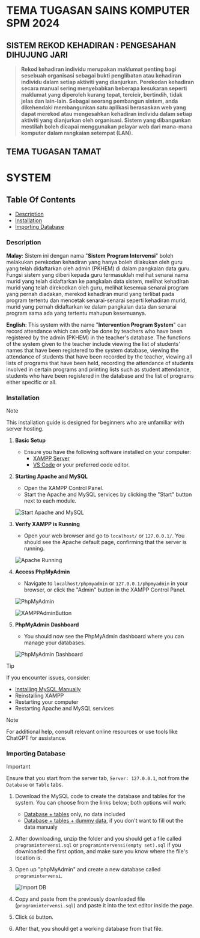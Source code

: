 # TEMA TUGASAN SAINS KOMPUTER SPM 2024

## SISTEM REKOD KEHADIRAN : PENGESAHAN DIHUJUNG JARI

> **Rekod kehadiran individu merupakan maklumat penting bagi sesebuah organisasi sebagai bukti penglibatan atau kehadiran individu dalam setiap aktiviti yang dianjurkan. Perekodan kehadiran secara manual sering menyebabkan beberapa kesukaran seperti maklumat yang diperoleh kurang tepat, tercicir, bertindih, tidak jelas dan lain-lain. Sebagai seorang pembangun sistem, anda dikehendaki membangunkan satu aplikasi berasaskan web yang dapat merekod atau mengesahkan kehadiran individu dalam setiap aktiviti yang dianjurkan oleh organisasi. Sistem yang dibangunkan mestilah boleh dicapai menggunakan pelayar web dari mana-mana komputer dalam rangkaian setempat (LAN).**

## TEMA TUGASAN TAMAT

# SYSTEM

## Table Of Contents
- [Description](#description)
- [Installation](#installation)
- [Importing Database](#importing-database)

### Description
__Malay__: Sistem ini dengan nama "__Sistem Program Intervensi__" boleh melakukan perekodan kehadiran yang hanya boleh dilakukan oleh guru yang telah didaftarkan oleh admin (PKHEM) di dalam pangkalan data guru. Fungsi sistem yang diberi kepada guru termasuklah melihat senarai nama murid yang telah didaftarkan ke pangkalan data sistem, melihat kehadiran murid yang telah direkodkan oleh guru, melihat kesemua senarai program yang pernah diadakan, merekod kehadiran murid yang terlibat pada program tertentu dan mencetak senarai-senarai seperti kehadiran murid, murid yang pernah didaftarkan ke dalam pangkalan data dan senarai program sama ada yang tertentu mahupun kesemuanya.

__English__: This system with the name "__Intervention Program System__" can record attendance which can only be done by teachers who have been registered by the admin (PKHEM) in the teacher's database. The functions of the system given to the teacher include viewing the list of students' names that have been registered to the system database, viewing the attendance of students that have been recorded by the teacher, viewing all lists of programs that have been held, recording the attendance of students involved in certain programs and printing lists such as student attendance, students who have been registered in the database and the list of programs either specific or all.

### Installation

> [!NOTE]
> This installation guide is designed for beginners who are unfamiliar with server hosting.

1. **Basic Setup**
   - Ensure you have the following software installed on your computer:
     - [XAMPP Server](https://www.apachefriends.org/download.html)
     - [VS Code](https://code.visualstudio.com/download) or your preferred code editor.

2. **Starting Apache and MySQL**
   - Open the XAMPP Control Panel.
   - Start the Apache and MySQL services by clicking the "Start" button next to each module.

   ![Start Apache and MySQL](style/image/XAMPP.JPG "XAMPP Control Panel")

3. **Verify XAMPP is Running**
   - Open your web browser and go to `localhost/` or `127.0.0.1/`. You should see the Apache default page, confirming that the server is running.

   ![Apache Running](style/image/PHPMYADMIN.JPG "Apache Default Page")

4. **Access PhpMyAdmin**
   - Navigate to `localhost/phpmyadmin` or `127.0.0.1/phpmyadmin` in your browser, or click the "Admin" button in the XAMPP Control Panel.

   ![PhpMyAdmin](style/image/PHPMYADMIN1.JPG "Click on the phpMyAdmin button")

   ![XAMPPAdminButton](style/image/XAMPP1.JPG "Click on the Admin button next to Apache module")

5. **PhpMyAdmin Dashboard**
   - You should now see the PhpMyAdmin dashboard where you can manage your databases.

   ![PhpMyAdmin Dashboard](style/image/PHPMYADMIN2.JPG "PhpMyAdmin Dashboard")

> [!TIP]
> If you encounter issues, consider:
>   - [Installing MySQL Manually](https://www.mysql.com/downloads/)
>   - Reinstalling XAMPP
>   - Restarting your computer
>   - Restarting Apache and MySQL services

> [!NOTE]
> For additional help, consult relevant online resources or use tools like ChatGPT for assistance.

### Importing Database

> [!IMPORTANT]
> Ensure that you start from the server tab, `Server: 127.0.0.1`, not from the `Database` or `Table` tabs.

1. Download the MySQL code to create the database and tables for the system. You can choose from the links below; both options will work:
   - [Database + tables](https://drive.google.com/drive/folders/17mYzm09Z2iTto87RjVU7fPn2zCUCwq5_?usp=sharing) only, no data included
   - [Database + tables + dummy data](https://drive.google.com/file/d/11H3kvz6VM49Ag_Avni7cltcJDmDrO4DE/view?usp=sharing), if you don't want to fill out the data manualy

2. After downloading, unzip the folder and you should get a file called `programintervensi.sql` or `programintervensi(empty set).sql` if you downloaded the first option, and make sure you know where the file's location is.

3. Open up "phpMyAdmin" and create a new database called `programintervensi`.

   ![Import DB](style/image/PHPMYADMIN4.JPG "Paste Your Code")

4. Copy and paste from the previously downloaded file (`programintervensi.sql`) and paste it into the text editor inside the page.

5. Click `GO` button.

6. After that, you should get a working database from that file.